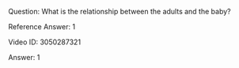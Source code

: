 Question: What is the relationship between the adults and the baby?

Reference Answer: 1

Video ID: 3050287321

Answer: 1

